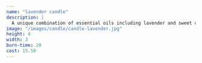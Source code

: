 ```yaml
---
name: "lavender candle"
description: |
  A unique combination of essential oils including lavender and sweet orange, honey, and our 100% natural beeswax is guaranteed to soothe, and add warmth to any room.
image: "/images/candle/candle-lavender.jpg"
height: 4
width: 3
burn-time: 20
cost: 15.50
---
```


